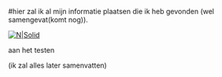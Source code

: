 ﻿#hier zal ik al mijn informatie plaatsen die ik heb gevonden (wel samengevat(komt nog)).

[![N|Solid](https://www.get.be/fileadmin/template/img/get-logo.png)](https://www.get.be/)
 
 aan het testen
 

 
 
   
 


(ik zal alles later samenvatten)

